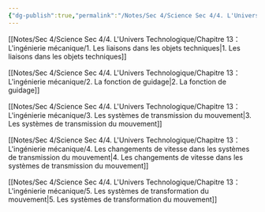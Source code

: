 ```yaml
---
{"dg-publish":true,"permalink":"/Notes/Sec 4/Science Sec 4/4. L'Univers Technologique/Chapitre 13：L'ingénierie mécanique/"}
---
```



[[Notes/Sec 4/Science Sec 4/4. L'Univers Technologique/Chapitre 13：L'ingénierie mécanique/1. Les liaisons dans les objets techniques\|1. Les liaisons dans les objets techniques]]

[[Notes/Sec 4/Science Sec 4/4. L'Univers Technologique/Chapitre 13：L'ingénierie mécanique/2. La fonction de guidage\|2. La fonction de guidage]]

[[Notes/Sec 4/Science Sec 4/4. L'Univers Technologique/Chapitre 13：L'ingénierie mécanique/3. Les systèmes de transmission du mouvement\|3. Les systèmes de transmission du mouvement]]

[[Notes/Sec 4/Science Sec 4/4. L'Univers Technologique/Chapitre 13：L'ingénierie mécanique/4. Les changements de vitesse dans les systèmes de transmission du mouvement\|4. Les changements de vitesse dans les systèmes de transmission du mouvement]]

[[Notes/Sec 4/Science Sec 4/4. L'Univers Technologique/Chapitre 13：L'ingénierie mécanique/5. Les systèmes de transformation du mouvement\|5. Les systèmes de transformation du mouvement]]
